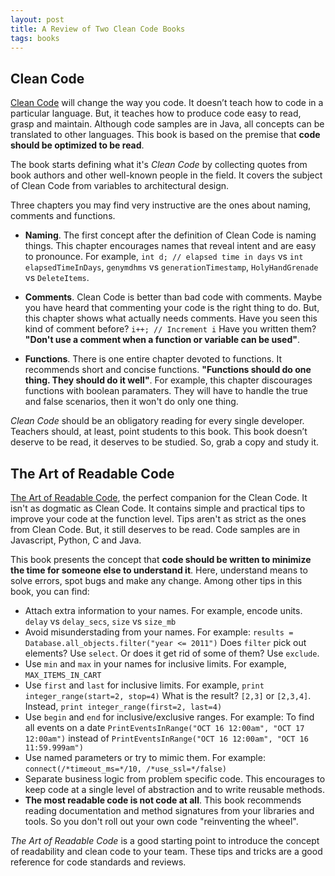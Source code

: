 ```yaml
---
layout: post
title: A Review of Two Clean Code Books
tags: books
---
```


## Clean Code

[Clean Code](https://www.amazon.com/Clean-Code-Handbook-Software-Craftsmanship/dp/0132350882) will change the way you code. It doesn’t teach how to code in a particular language. But, it teaches how to produce code easy to read, grasp and maintain. Although code samples are in Java, all concepts can be translated to other languages. This book is based on the premise that **code should be optimized to be read**. 

The book starts defining what it's *Clean Code* by collecting quotes from book authors and other well-known people in the field. It covers the subject of Clean Code from variables to architectural design.

Three chapters you may find very instructive are the ones about naming, comments and functions.

* **Naming**. The first concept after the definition of Clean Code is naming things. This chapter encourages names that reveal intent and are easy to pronounce. For example, `int d; // elapsed time in days` vs `int elapsedTimeInDays`, `genymdhms` vs `generationTimestamp`, `HolyHandGrenade` vs `DeleteItems`.

* **Comments**. Clean Code is better than bad code with comments. Maybe you have heard that commenting your code is the right thing to do. But, this chapter shows what actually needs comments. Have you seen this kind of comment before? `i++; // Increment i` Have you written them? **"Don't use a comment when a function or variable can be used"**.

* **Functions**. There is one entire chapter devoted to functions. It recommends short and concise functions. **"Functions should do one thing. They should do it well"**. For example, this chapter discourages functions with boolean paramaters. They will have to handle the true and false scenarios, then it won't do only one thing.

*Clean Code* should be an obligatory reading for every single developer. Teachers should, at least, point students to this book. This book doesn’t deserve to be read, it deserves to be studied. So, grab a copy and study it.

## The Art of Readable Code

[The Art of Readable Code](https://www.amazon.com/Art-Readable-Code-Practical-Techniques/dp/0596802293), the perfect companion for the Clean Code. It isn't as dogmatic as Clean Code. It contains simple and practical tips to improve your code at the function level. Tips aren't as strict as the ones from Clean Code. But, it still deserves to be read. Code samples are in Javascript, Python, C and Java.

This book presents the concept that **code should be written to minimize the time for someone else to understand it**. Here, understand means to solve errors, spot bugs and make any change. Among other tips in this book, you can find:

* Attach extra information to your names. For example, encode units. `delay` vs `delay_secs`, `size` vs `size_mb`
* Avoid misunderstading from your names. For example: `results = Database.all_objects.filter("year <= 2011")` Does `filter` pick out elements? Use `select`. Or does it get rid of some of them? Use `exclude`.
* Use `min` and `max` in your names for inclusive limits. For example, `MAX_ITEMS_IN_CART`
* Use `first` and `last` for inclusive limits. For example, `print integer_range(start=2, stop=4)` What is the result? `[2,3]` or `[2,3,4]`. Instead, `print integer_range(first=2, last=4)`
* Use `begin` and `end` for inclusive/exclusive ranges. For example: To find all events on a date `PrintEventsInRange("OCT 16 12:00am", "OCT 17 12:00am")` instead of `PrintEventsInRange("OCT 16 12:00am", "OCT 16 11:59.999am")`
* Use named parameters or try to mimic them. For example: `connect(/*timeout_ms=*/10, /*use_ssl=*/false)`
* Separate business logic from problem specific code. This encourages to keep code at a single level of abstraction and to write reusable methods.
* **The most readable code is not code at all**. This book recommends reading documentation and method signatures from your libraries and tools. So you don't roll out your own code "reinventing the wheel".

*The Art of Readable Code* is a good starting point to introduce the concept of readability and clean code to your team. These tips and tricks are a good reference for code standards and reviews.